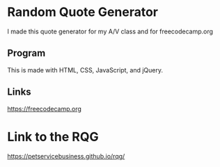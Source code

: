 # Random Quote Generator

I made this quote generator for my A/V class and for freecodecamp.org

## Program

This is made with HTML, CSS, JavaScript, and jQuery.

## Links

https://freecodecamp.org

# Link to the RQG

https://petservicebusiness.github.io/rqg/